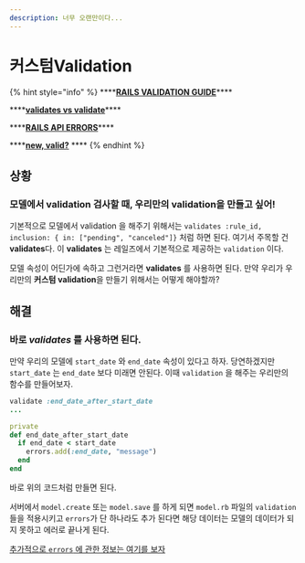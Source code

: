 ```yaml
---
description: 너무 오랜만이다...
---
```


# 커스텀Validation

{% hint style="info" %}
\*\*\*\*[**RAILS VALIDATION GUIDE**](https://guides.rubyonrails.org/active_record_validations.html)\*\*\*\*

\*\*\*\*[**validates vs validate**](https://stackoverflow.com/questions/18140898/whats-the-difference-between-validate-and-validates)\*\*\*\*

\*\*\*\*[**RAILS API ERRORS**](https://api.rubyonrails.org/v6.1.0/classes/ActiveModel/Errors.html#method-i-add)\*\*\*\*

\*\*\*\*[**new, valid?**](https://makandracards.com/makandra/54648-rails-how-to-check-if-a-certain-validation-failed)  ****
{% endhint %}

## 상황

### 모델에서 valid**ation** 검사할 때, 우리만의 validation을 만들고 싶어!

기본적으로 모델에서 validation 을 해주기 위해서는 `validates :rule_id, inclusion: { in: ["pending", "canceled"]}` 처럼 하면 된다. 여기서 주목할 건 **validates**다. 이 **validates** 는 레일즈에서 기본적으로 제공하는 `validation` 이다.

모델 속성이 어딘가에 속하고 그런거라면 **validates** 를 사용하면 된다. 만약 우리가 우리만의 **커스텀 validation**을 만들기 위해서는 어떻게 해야할까?

## 해결

### 바로 _**validates**_ 를 사용하면 된다.

만약 우리의 모델에 `start_date` 와 `end_date` 속성이 있다고 하자. 당연하겠지만 `start_date` 는 `end_date` 보다 미래면 안된다. 이때 `validation` 을 해주는 우리만의 함수를 만들어보자.

```ruby
validate :end_date_after_start_date
...

private
def end_date_after_start_date
  if end_date < start_date
    errors.add(:end_date, "message")
  end
end
```

바로 위의 코드처럼 만들면 된다.

서버에서 `model.create` 또는 `model.save` 를 하게 되면 `model.rb` 파일의 `validation` 들을 적용시키고 `errors`가 단 하나라도 추가 된다면 해당 데이터는 모델의 데이터가 되지 못하고 에러로 끝나게 된다.

[추가적으로 `errors` 에 관한 정보는 여기를 보자](https://api.rubyonrails.org/v6.1.0/classes/ActiveModel/Errors.html#method-i-add)

